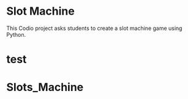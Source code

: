 # Slot Machine

This Codio project asks students to create a slot machine game using Python.
# test
# Slots_Machine
